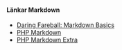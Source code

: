 #### Länkar Markdown

* [Daring Fareball: Markdown Basics](https://daringfireball.net/projects/markdown/basics)
* [PHP Markdown](https://packagist.org/packages/michelf/php-markdown)
* [PHP Markdown Extra](https://michelf.ca/projects/php-markdown/extra/)
